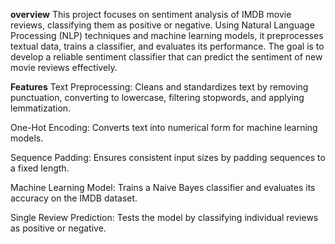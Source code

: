 **overview**
This project focuses on sentiment analysis of IMDB movie reviews, classifying them as positive or negative. Using Natural Language Processing (NLP) techniques and machine learning models, it preprocesses textual data, trains a classifier, and evaluates its performance. The goal is to develop a reliable sentiment classifier that can predict the sentiment of new movie reviews effectively.

**Features**
Text Preprocessing: Cleans and standardizes text by removing punctuation, converting to lowercase, filtering stopwords, and applying lemmatization.

One-Hot Encoding: Converts text into numerical form for machine learning models.

Sequence Padding: Ensures consistent input sizes by padding sequences to a fixed length.

Machine Learning Model: Trains a Naive Bayes classifier and evaluates its accuracy on the IMDB dataset.

Single Review Prediction: Tests the model by classifying individual reviews as positive or negative.
